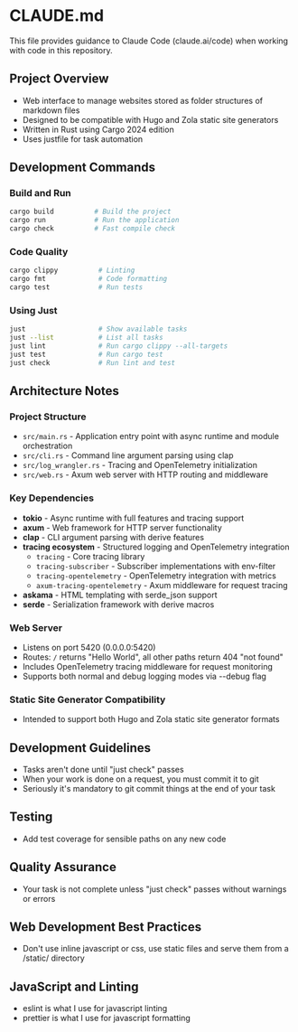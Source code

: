 # CLAUDE.md

This file provides guidance to Claude Code (claude.ai/code) when working with
code in this repository.

## Project Overview

- Web interface to manage websites stored as folder structures of markdown files
- Designed to be compatible with Hugo and Zola static site generators
- Written in Rust using Cargo 2024 edition
- Uses justfile for task automation

## Development Commands

### Build and Run

```bash
cargo build          # Build the project
cargo run            # Run the application
cargo check          # Fast compile check
```

### Code Quality

```bash
cargo clippy          # Linting
cargo fmt             # Code formatting
cargo test            # Run tests
```

### Using Just

```bash
just                  # Show available tasks
just --list           # List all tasks
just lint             # Run cargo clippy --all-targets
just test             # Run cargo test
just check            # Run lint and test
```

## Architecture Notes

### Project Structure

- `src/main.rs` - Application entry point with async runtime and module
  orchestration
- `src/cli.rs` - Command line argument parsing using clap
- `src/log_wrangler.rs` - Tracing and OpenTelemetry initialization
- `src/web.rs` - Axum web server with HTTP routing and middleware

### Key Dependencies

- **tokio** - Async runtime with full features and tracing support
- **axum** - Web framework for HTTP server functionality
- **clap** - CLI argument parsing with derive features
- **tracing ecosystem** - Structured logging and OpenTelemetry integration
  - `tracing` - Core tracing library
  - `tracing-subscriber` - Subscriber implementations with env-filter
  - `tracing-opentelemetry` - OpenTelemetry integration with metrics
  - `axum-tracing-opentelemetry` - Axum middleware for request tracing
- **askama** - HTML templating with serde_json support
- **serde** - Serialization framework with derive macros

### Web Server

- Listens on port 5420 (0.0.0.0:5420)
- Routes: `/` returns "Hello World", all other paths return 404 "not found"
- Includes OpenTelemetry tracing middleware for request monitoring
- Supports both normal and debug logging modes via --debug flag

### Static Site Generator Compatibility

- Intended to support both Hugo and Zola static site generator formats

## Development Guidelines

- Tasks aren't done until "just check" passes
- When your work is done on a request, you must commit it to git
- Seriously it's mandatory to git commit things at the end of your task

## Testing

- Add test coverage for sensible paths on any new code

## Quality Assurance

- Your task is not complete unless "just check" passes without warnings or errors

## Web Development Best Practices

- Don't use inline javascript or css, use static files and serve them from a /static/ directory

## JavaScript and Linting

- eslint is what I use for javascript linting
- prettier is what I use for javascript formatting